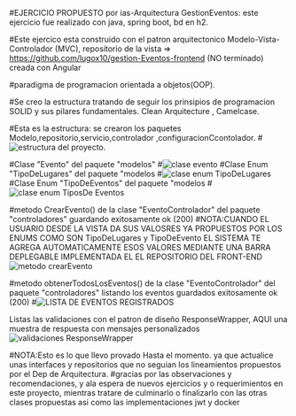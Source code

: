 #EJERCICIO PROPUESTO por ias-Arquitectura GestionEventos: este ejercicio fue realizado con java, spring boot, bd en h2.

#Este ejercico esta construido con el patron arquitectonico Modelo-Vista-Controlador (MVC),  repositorio de la vista => https://github.com/lugox10/gestion-Eventos-frontend (NO terminado) creada con Angular

#paradigma de programacion orientada a objetos(OOP).

#Se creo la estructura tratando de seguir los prinsipios de programacion SOLID y sus pilares fundamentales. Clean Arquitecture , Camelcase.

#Esta es la estructura: se crearon los paquetes Modelo,repositorio,servicio,controlador ,configuracionCcontolador.
#![estructura del proyecto](https://github.com/user-attachments/assets/4d6f1d77-b99e-4954-870f-4cb89e37ad1c).

#Clase "Evento" del paquete "modelos" 
#![clase evento](https://github.com/user-attachments/assets/d1cfb468-15cd-4b25-b29a-3e7538ad7f88)
#Clase Enum "TipoDeLugares" del paquete "modelos
#![clase enum TipoDeLugares](https://github.com/user-attachments/assets/a5ef4e22-0eb3-4c4c-9b89-9d89b6d13c9b)
#Clase Enum "TipoDeEventos" del paquete "modelos
#![clase enum TiposDe Eventos](https://github.com/user-attachments/assets/dd8c0c71-1f9a-405e-afb3-8b5bb0b91375)

#metodo CrearEvento() de la clase "EventoControlador" del paquete "controladores" guardando exitosamente ok (200)
#NOTA:CUANDO EL USUARIO DESDE LA VISTA DA SUS VALOSRES YA PROPUESTOS POR LOS ENUMS COMO SON TipoDeLugares y TipoDeEvento EL SISTEMA TE AGREGA AUTOMATICAMENTE ESOS VALORES MEDIANTE UNA BARRA DEPLEGABLE IMPLEMENTADA EL EL REPOSITORIO DEL FRONT-END
![metodo crearEvento](https://github.com/user-attachments/assets/9f57e8ba-a528-4891-b07d-b9dacd8cccdf)

#metodo obtenerTodosLosEventos() de la clase "EventoControlador" del paquete "controladores" listando los eventos guardados exitosamente ok (200)
#![LISTA DE EVENTOS REGISTRADOS](https://github.com/user-attachments/assets/ba11376c-ecaa-48dc-adc1-6ce735374945)

Listas las validaciones con el patron de diseño ResponseWrapper,
AQUI una muestra de respuesta con mensajes personalizados
![validaciones ResponseWrapper](https://github.com/user-attachments/assets/ddff8857-06ac-4104-aabc-b918f889e065)


#NOTA:Esto es lo que llevo provado Hasta el momento. ya que actualice unas interfaces y repositorios que no seguian los lineamientos propuestos por el Dep de Arquitectura.
#gracias por las observaciones y recomendaciones, y ala espera de nuevos ejercicios y o requerimientos en este proyecto, mientras tratare de culminarlo o finalizarlo con las otras clases propuestas asi como las implementaciones  jwt y docker 



